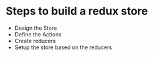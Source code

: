 # Steps to build a redux store

- Design the Store
- Define the Actions
- Create reducers
- Setup the store based on the reducers

